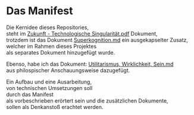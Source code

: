 # Das Manifest  

Die Kernidee dieses Repositories,  
steht im [Zukunft - Technologische Singularität.pdf](Zukunft%20-%20Technologische%20Singularität.pdf) Dokument,  
trotzdem ist das Dokument [Superkognition.md](Superkognition.md)
ein ausgekapselter Zusatz,  
welcher im Rahmen dieses Projektes  
als separates Dokument hinzugefügt wurde.  

Ebenso, habe ich das Dokument: 
[Utilitarismus, Wirklichkeit, Sein.md](Utilitarismus%2C%20Wirklichkeit%2C%20Sein.md)  
aus philospischer Anschauungsweise dazugefügt.

Ein Aufbau und eine Ausarbeitung,  
von technischen Umsetzungen soll  
durch das Manifest  
als vorbeschrieben erörtert sein und 
die zusätzlichen Dokumente,  
sollen als Denkanstoß erachtet werden. 
